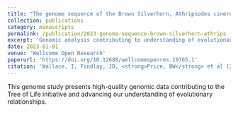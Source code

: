 ```yaml
---
title: "The genome sequence of the Brown Silverhorn, Athripsodes cinereus (Curtis, 1834) [version 1; peer review: awaiting peer review]"
collection: publications
category: manuscripts
permalink: /publication/2023-genome-sequence-brown-silverhorn-athrips
excerpt: 'Genomic analysis contributing to understanding of evolutionary relationships.'
date: 2023-01-01
venue: 'Wellcome Open Research'
paperurl: 'https://doi.org/10.12688/wellcomeopenres.19765.1'
citation: 'Wallace, I, Findlay, JD, <strong>Price, BW</strong> et al (2023). &quot;The genome sequence of the Brown Silverhorn, Athripsodes cinereus (Curtis, 1834) [version 1; peer review: awaiting peer review].&quot; <i>Wellcome Open Research</i> 8: 378.'
---
```


This genome study presents high-quality genomic data contributing to the Tree of Life initiative and advancing our understanding of evolutionary relationships.
